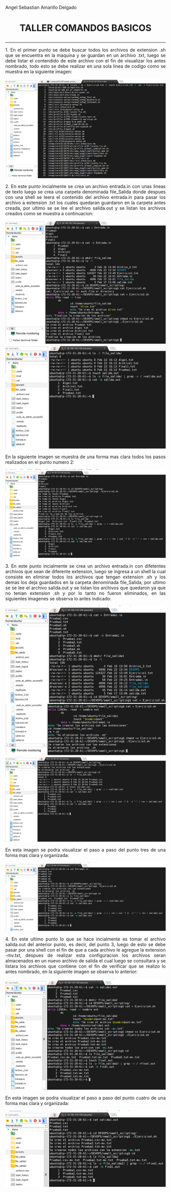 
Angel Sebastian Amarillo Delgado

# <p align="center"> **TALLER COMANDOS BASICOS** </p>
______
<p style="text-align: justify;">1. En el primer punto se debe buscar todos los archivos de extension .sh que se encuentra en la maquina y se guardan en un archivo .txt, luego se debe listar el contendido de este archivo con el fin de visualizar los antes nombrado, todo esto se debe realizar en una sola linea de codigo como se muestra en la siguiente imagen: </p>

<p align="center">
  <img src="/Taller_1/ImageComan/Punt1.png">
</p>

<p style="text-align: justify;">2. En este punto incialmente se crea un archivo entrada.in con unas lineas de texto luego se crea una carpeta denominada file_Salida donde despues con una shell se leera el contenido del archivo entrada.in para pasar los archivo a extension .txt los cuales quedaran guardaron en la carpeta antes creada, por ultimo se se lee el archivo salida.out y se listan los archivos creados como se muestra a continuacion:</p>

<p align="center">
  <img src="/Taller_1/ImageComan/Punt2.png">
  <img src="/Taller_1/ImageComan/Punt2-1.png">
</p>

<p style="text-align: justify;">En la siguiente imagen se muestra de una forma mas clara todos los pasos realizados en el punto numero 2: </p>

<p align="center">
  <img src="/Taller_1/ImageComan/Punt2-2.png">
</p>

<p style="text-align: justify;">3. En este punto incialmente se crea un archivo entrada.in con difetentes archivos que sean de diferente extension, luego se ingresa a un shell la cual consiste en eliminar todos los archivos que tengan extension .sh y los demas los deja guardados en la carpeta denominada file_Salida, por ultimo se se lee el archivo salida.out y se listan los archivos que quedaron ya que no tenian extension .sh y por lo tanto no fueron eliminados, en las siguientes imagenes se observa lo antes indicado: </p>

<p align="center">
  <img src="/Taller_1/ImageComan/Punt3.png">
  <img src="/Taller_1/ImageComan/Punt3-1.png">
  <img src="/Taller_1/ImageComan/Punt3-2.png">
</p>

<p style="text-align: justify;">En esta imagen se podra visualizar el paso a paso del punto tres de una forma mas clara y organizada: </p>

<p align="center">
  <img src="/Taller_1/ImageComan/Punt3-3.png">
</p>

<p style="text-align: justify;">4. En este ultimo punto lo que se hace incialmente es tomar el archivo salida.out del anterior punto, es decir, del punto 3, luego de esto se debe pasar por una shell con el fin de que a cada archivo le agregue la extension -mv.txt, despues de realizar esta configuracion los archivos seran almacenados en un nuevo archivo de salida el cual luego se consultara y se listara los archivos que contiene con el fin de verificar que se realizo lo antes nombrado, en la siguiente imagen se observa lo anterior: </p>

<p align="center">
  <img src="/Taller_1/ImageComan/Punt4.png">
</p>

<p style="text-align: justify;">En esta imagen se podra visualizar el paso a paso del punto cuatro de una forma mas clara y organizada: </p>

<p align="center">
  <img src="/Taller_1/ImageComan/Punt4-1.png">
</p>